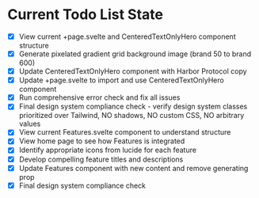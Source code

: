 <!-- DO NOT EDIT - Managed by todo_list tool -->
<!-- Updated: 2025-10-07T17:31:59.859Z -->

# Current Todo List State

- [x] View current +page.svelte and CenteredTextOnlyHero component structure
- [x] Generate pixelated gradient grid background image (brand 50 to brand 600)
- [x] Update CenteredTextOnlyHero component with Harbor Protocol copy
- [x] Update +page.svelte to import and use CenteredTextOnlyHero component
- [x] Run comprehensive error check and fix all issues
- [x] Final design system compliance check - verify design system classes prioritized over Tailwind, NO shadows, NO custom CSS, NO arbitrary values
- [x] View current Features.svelte component to understand structure
- [x] View home page to see how Features is integrated
- [x] Identify appropriate icons from lucide for each feature
- [x] Develop compelling feature titles and descriptions
- [x] Update Features component with new content and remove generating prop
- [x] Final design system compliance check
